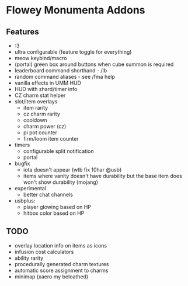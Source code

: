 # Flowey Monumenta Addons

## Features

- :3
- ultra configurable (feature toggle for everything)
- meow keybind/macro
- (portal) green box around buttons when cube summon is required
- leaderboard command shorthand - /lb
- random command aliases - see /fma help
- vanilla effects in UMM HUD
- HUD with shard/timer info
- CZ charm stat helper
- slot/item overlays
    - item rarity
    - cz charm rarity
    - cooldown
    - charm power (cz)
    - pi pot counter
    - firm/loom item counter
- timers
    - configurable split notification
    - portal
- bugfix
    - iota doesn't appear (wtb fix 10har @usb)
    - items where vanity doesn't have durability but the base item does won't show durability (mojang)
- experimental
    - better chat channels
- usbplus:
    - player glowing based on HP
    - hitbox color based on HP

## TODO

- overlay location info on items as icons
- infusion cost calculators
- ability rarity
- procedurally generated charm textures
- automatic score assignment to charms
- minimap (xaero my beloathed)